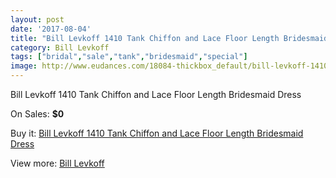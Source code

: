 ```yaml
---
layout: post
date: '2017-08-04'
title: "Bill Levkoff 1410 Tank Chiffon and Lace Floor Length Bridesmaid Dress"
category: Bill Levkoff
tags: ["bridal","sale","tank","bridesmaid","special"]
image: http://www.eudances.com/18084-thickbox_default/bill-levkoff-1410-tank-chiffon-and-lace-floor-length-bridesmaid-dress.jpg
---
```

Bill Levkoff 1410 Tank Chiffon and Lace Floor Length Bridesmaid Dress

On Sales: **$0**
<a href="https://www.eudances.com/en/bill-levkoff/5257-bill-levkoff-1410-tank-chiffon-and-lace-floor-length-bridesmaid-dress.html"><amp-img layout="responsive" width="600" height="600" src="//www.eudances.com/18084-thickbox_default/bill-levkoff-1410-tank-chiffon-and-lace-floor-length-bridesmaid-dress.jpg" alt="Bill Levkoff 1410 Tank Chiffon and Lace Floor Length Bridesmaid Dress 0" /></a>
<a href="https://www.eudances.com/en/bill-levkoff/5257-bill-levkoff-1410-tank-chiffon-and-lace-floor-length-bridesmaid-dress.html"><amp-img layout="responsive" width="600" height="600" src="//www.eudances.com/18085-thickbox_default/bill-levkoff-1410-tank-chiffon-and-lace-floor-length-bridesmaid-dress.jpg" alt="Bill Levkoff 1410 Tank Chiffon and Lace Floor Length Bridesmaid Dress 1" /></a>

Buy it: [Bill Levkoff 1410 Tank Chiffon and Lace Floor Length Bridesmaid Dress](https://www.eudances.com/en/bill-levkoff/5257-bill-levkoff-1410-tank-chiffon-and-lace-floor-length-bridesmaid-dress.html "Bill Levkoff 1410 Tank Chiffon and Lace Floor Length Bridesmaid Dress")

View more: [Bill Levkoff](https://www.eudances.com/en/57-bill-levkoff "Bill Levkoff")